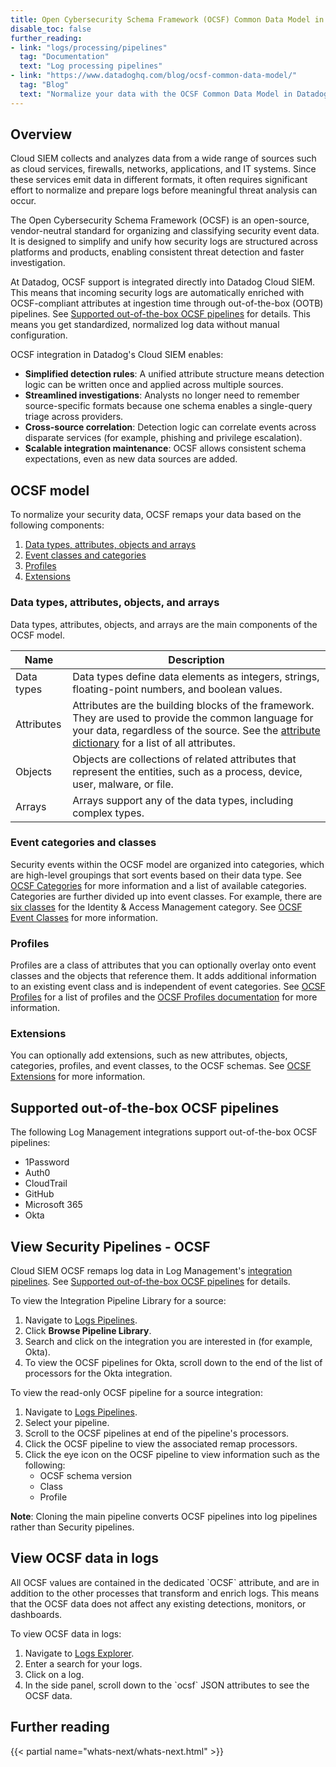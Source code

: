 ```yaml
---
title: Open Cybersecurity Schema Framework (OCSF) Common Data Model in Datadog
disable_toc: false
further_reading:
- link: "logs/processing/pipelines"
  tag: "Documentation"
  text: "Log processing pipelines"
- link: "https://www.datadoghq.com/blog/ocsf-common-data-model/"
  tag: "Blog"
  text: "Normalize your data with the OCSF Common Data Model in Datadog Cloud SIEM"
---
```


## Overview

Cloud SIEM collects and analyzes data from a wide range of sources such as cloud services, firewalls, networks, applications, and IT systems. Since these services emit data in different formats, it often requires significant effort to normalize and prepare logs before meaningful threat analysis can occur.

The Open Cybersecurity Schema Framework (OCSF) is an open-source, vendor-neutral standard for organizing and classifying security event data. It is designed to simplify and unify how security logs are structured across platforms and products, enabling consistent threat detection and faster investigation.

At Datadog, OCSF support is integrated directly into Datadog Cloud SIEM. This means that incoming security logs are automatically enriched with OCSF-compliant attributes at ingestion time through out-of-the-box (OOTB) pipelines. See [Supported out-of-the-box OCSF pipelines](#supported-out-of-the-box-ocsf-pipelines) for details. This means you get standardized, normalized log data without manual configuration.

OCSF integration in Datadog's Cloud SIEM enables:

* **Simplified detection rules**: A unified attribute structure means detection logic can be written once and applied across multiple sources.
* **Streamlined investigations**: Analysts no longer need to remember source-specific formats because one schema enables a single-query triage across providers.
* **Cross-source correlation**: Detection logic can correlate events across disparate services (for example, phishing and privilege escalation).
* **Scalable integration maintenance**: OCSF allows consistent schema expectations, even as new data sources are added.

## OCSF model

To normalize your security data, OCSF remaps your data based on the following components:

1. [Data types, attributes, objects and arrays](#data-types-attributes-objects-and-arrays)
1. [Event classes and categories](#event-categories-and-classes)
1. [Profiles](#profiles)
1. [Extensions](#extensions)

### Data types, attributes, objects, and arrays

Data types, attributes, objects, and arrays are the main components of the OCSF model.

| Name | Description |
| ---- | ----------- |
| Data types | Data types define data elements as integers, strings, floating-point numbers, and boolean values.  |
| Attributes | Attributes are the building blocks of the framework. They are used to provide the common language for your data, regardless of the source. See the [attribute dictionary][1] for a list of all attributes.  |
| Objects | Objects are collections of related attributes that represent the entities, such as a process, device, user, malware, or file.  |
| Arrays | Arrays support any of the data types, including complex types.  |

### Event categories and classes

Security events within the OCSF model are organized into categories, which are high-level groupings that sort events based on their data type. See [OCSF Categories][2] for more information and a list of available categories. Categories are further divided up into event classes. For example, there are [six classes][3] for the Identity & Access Management category. See [OCSF Event Classes][4] for more information.

### Profiles

Profiles are a class of attributes that you can optionally overlay onto event classes and the objects that reference them. It adds additional information to an existing event class and is independent of event categories. See [OCSF Profiles][5] for a list of profiles and the [OCSF Profiles documentation][6] for more information.

### Extensions

You can optionally add extensions, such as new attributes, objects, categories, profiles, and event classes, to the OCSF schemas. See [OCSF Extensions][7] for more information.

## Supported out-of-the-box OCSF pipelines

The following Log Management integrations support out-of-the-box OCSF pipelines:

- 1Password
- Auth0
- CloudTrail
- GitHub
- Microsoft 365
- Okta

## View Security Pipelines \- OCSF

Cloud SIEM OCSF remaps log data in Log Management's [integration pipelines][8]. See [Supported out-of-the-box OCSF pipelines](#supported-out-of-the-box-ocsf-pipelines) for details.

To view the Integration Pipeline Library for a source:

1. Navigate to [Logs Pipelines][9].
1. Click **Browse Pipeline Library**.
1. Search and click on the integration you are interested in (for example, Okta).
1. To view the OCSF pipelines for Okta, scroll down to the end of the list of processors for the Okta integration.

To view the read-only OCSF pipeline for a source integration:
1. Navigate to [Logs Pipelines][9].
1. Select your pipeline.
1. Scroll to the OCSF pipelines at end of the pipeline's processors.
1. Click the OCSF pipeline to view the associated remap processors.
1. Click the eye icon on the OCSF pipeline to view information such as the following:
    - OCSF schema version
    - Class
    - Profile

**Note**: Cloning the main pipeline converts OCSF pipelines into log pipelines rather than Security pipelines.

## View OCSF data in logs

All OCSF values are contained in the dedicated \`OCSF\` attribute, and are in addition to the other processes that transform and enrich logs. This means that the OCSF data does not affect any existing detections, monitors, or dashboards.

To view OCSF data in logs:
1. Navigate to [Logs Explorer][10].
1. Enter a search for your logs.
1. Click on a log.
1. In the side panel, scroll down to the \`ocsf\` JSON attributes to see the OCSF data.

## Further reading

{{< partial name="whats-next/whats-next.html" >}}

[1]: https://github.com/ocsf/ocsf-schema/blob/4a8ad2fa4a1908f1cad2cbf331a1b49efd5001c2/dictionary.json
[2]: https://github.com/ocsf/ocsf-docs/blob/main/overview/understanding-ocsf.md#categories
[3]: https://schema.ocsf.io/1.4.0/categories/iam?extensions=
[4]: https://github.com/ocsf/ocsf-docs/blob/main/overview/understanding-ocsf.md#event-classes
[5]: https://schema.ocsf.io/1.4.0/profiles
[6]: https://github.com/ocsf/ocsf-docs/blob/main/overview/understanding-ocsf.md#profiles
[7]: https://github.com/ocsf/ocsf-docs/blob/main/overview/understanding-ocsf.md#extensions
[8]: /logs/log_configuration/pipelines/?tab=source#integration-pipelines
[9]: https://app.datadoghq.com/logs/pipelines
[10]: https://app.datadoghq.com/logs

